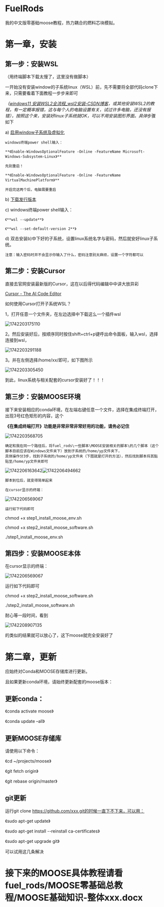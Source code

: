 # FuelRods

我的中文版零基础moose教程，热力耦合的燃料芯块模拟。

# 第一章，安装

## 第一步：安装WSL

（用终端脚本下载太慢了，这里没有做脚本）

一开始没有安装window的子系统linux（WSL）前，先不需要将全部代码clone下来，只需要看着下面教程一步步来即可

*（[windows11 安装WSL2全流程_wsl2安装-CSDN博客](https://blog.csdn.net/u011119817/article/details/130745551)，或其他安装WSL2的教程，有一定概率报错，这与每个人的电脑设置有关，试过许多电脑，还没有报错），按照这个来，安装好linux子系统就OK，可以不用安装图形界面。具体*步骤如下

a)       [启用window子系统及虚拟化](https://blog.csdn.net/u011119817/article/details/130745551#1window_14)

    windows终端power shell输入：

    **《Enable-WindowsOptionalFeature -Online -FeatureName Microsoft-Windows-Subsystem-Linux》**

    先别重启！

    **《Enable-WindowsOptionalFeature -Online -FeatureName VirtualMachinePlatform》**

    开启完这两个后，电脑需要重启

b)      [下载发行版本](https://aka.ms/wslubuntu2004)

c)
    windows终端power shell输入：

    《**wsl --update**》

    《**wsl --set-default-version 2**》

d)
    双击安装b)中下好的子系统，设置linux系统名字与密码，然后就安好linux子系统。

    注意：输入密码时并不会显示你输入了什么，密码注意别太麻烦，设置一个字符都可以

## 第二步：安装Cursor

直接去官网安装最新版的Cursor，这在以后得代码编辑中中讲大放异彩

[Cursor - The AI Code Editor](https://www.cursor.com/cn)

如何使用Cursor打开子系统WSL？

1，打开任意一个文件夹，在左边选择中下载这么一个插件wsl

![1742203175110](image/README/1742203175110.png)

2。然后安装好后，按顺序同时按住shift+ctrl+p键呼出命令面板，输入wsl，选择连接到wsl，

![1742203291188](image/README/1742203291188.png)

3。并在左侧选择/home/xx/即可，如下图所示

![1742203305450](image/README/1742203305450.png)

到此，linux系统与相关配套的cursor安装好了！！！

## 第三步：安装MOOSE环境

接下来安装相应的conda环境，在左端右键任意一个文件，选择在集成终端打开，出现3号红色矩形的内容，这个

**《在集成终端打开》功能是非常非常非常好用的功能，请务必记住**

![1742203568705](image/README/1742203568705.png)

    确定和我在同一个路径后，将fuel_rods\一些脚本\MOOSE安装相关的脚本\的几个脚本（这个脚本目前应该在Windows文件夹下）放到子系统的/home/yp文件夹下，
    具体操作分3步，找到子系统的/home/yp文件夹（下图就是打开的方法），然后找到脚本将其黏贴至/home/yp文件夹即可

![1742206163642](image/README/1742206163642.png)![1742206494662](image/README/1742206494662.png)

    脚本到位后，就变得简单起来

    在cursor显示的终端：

![1742206569067](image/README/1742206569067.png)

    运行如下代码即可

chmod +x step1_install_moose_env.sh

chmod +x step2_install_moose_software.sh

./step1_install_moose_env.sh

## 第四步：安装MOOSE本体

在cursor显示的终端：

![1742206569067](image/README/1742206569067.png)

运行如下代码即可

chmod +x step2_install_moose_software.sh

./step2_install_moose_software.sh

耐心等一段时间，看到

![1742208907135](image/README/1742208907135.png)

的类似的结果就可以放心了，这下moose就完全安装好了


# 第二章，更新

应始终对Conda和MOOSE存储库进行更新。

且如果更新conda环境，请始终更新配套的moose版本：

## 更新conda：

《conda activate moose》

《conda update –all》

## 更新MOOSE存储库

请使用以下命令：

《cd ~/projects/moose》

《git fetch origin》

《git rebase origin/master》


## git更新

运行git clone https://github.com/xxx.git的时候一直下不下来，可以用：

《sudo apt-get update》

《sudo apt-get install --reinstall ca-certificates》

《sudo apt-get upgrade git》

可以试用这几条解决


# 接下来的MOOSE具体教程请看fuel_rods/MOOSE零基础总教程/MOOSE基础知识-整体xxx.docx
